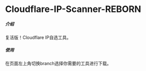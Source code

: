# Cloudflare-IP-Scanner-REBORN

##### 介绍

复活版！Cloudflare IP自选工具。

##### 使用

在页面左上角切换branch选择你需要的工具进行下载。
